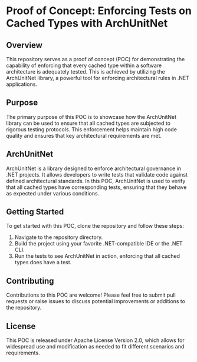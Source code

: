# Proof of Concept: Enforcing Tests on Cached Types with ArchUnitNet

## Overview
This repository serves as a proof of concept (POC) for demonstrating the capability of enforcing that every cached type within a software architecture is adequately tested. This is achieved by utilizing the ArchUnitNet library, a powerful tool for enforcing architectural rules in .NET applications.

## Purpose
The primary purpose of this POC is to showcase how the ArchUnitNet library can be used to ensure that all cached types are subjected to rigorous testing protocols. This enforcement helps maintain high code quality and ensures that key architectural requirements are met.

## ArchUnitNet
ArchUnitNet is a library designed to enforce architectural governance in .NET projects. It allows developers to write tests that validate code against defined architectural standards. In this POC, ArchUnitNet is used to verify that all cached types have corresponding tests, ensuring that they behave as expected under various conditions.

## Getting Started
To get started with this POC, clone the repository and follow these steps:
1. Navigate to the repository directory.
2. Build the project using your favorite .NET-compatible IDE or the .NET CLI.
3. Run the tests to see ArchUnitNet in action, enforcing that all cached types does have a test.

## Contributing
Contributions to this POC are welcome! Please feel free to submit pull requests or raise issues to discuss potential improvements or additions to the repository.

## License
This POC is released under Apache License Version 2.0, which allows for widespread use and modification as needed to fit different scenarios and requirements.
